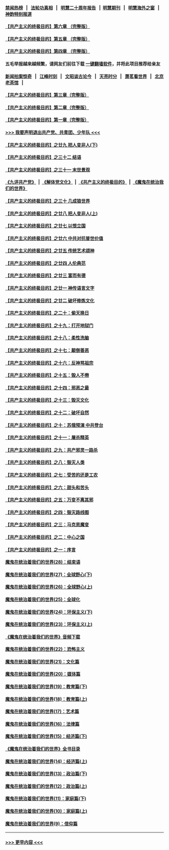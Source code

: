 #### [禁闻热榜](热点新闻.md?=0)  &nbsp;&nbsp;|&nbsp;&nbsp; [法轮功真相](https://github.com/gfw-breaker/truth/blob/master/README.md?=0) &nbsp;&nbsp;|&nbsp;&nbsp; [明慧二十周年报告](https://github.com/gfw-breaker/mh-reports/blob/master/README.md?=0) &nbsp;&nbsp;|&nbsp;&nbsp;[明慧期刊](https://github.com/gfw-breaker/mh-qikan) &nbsp;&nbsp;|&nbsp;&nbsp; [明慧海外之窗](https://github.com/gfw-breaker/mh-news/blob/master/README.md?=0) &nbsp;&nbsp;|&nbsp;&nbsp; [神韵特别报道](https://github.com/gfw-breaker/mh-news/blob/master/shenyun.md?=0)
#### [【共产主义的终极目的】第六章 （完整版）](../pages/nsc422/n11428913.md?t=02250002) 
#### [【共产主义的终极目的】第五章 （完整版）](../pages/nsc422/n11428912.md?t=02250002) 
#### [【共产主义的终极目的】第四章 （完整版）](../pages/nsc422/n11428907.md?t=02250002) 
#### 五毛举报越来越频繁，请网友们前往下载 [一键翻墙软件](https://github.com/gfw-breaker/ssr-accounts)，并将此项目推荐给亲友
#### [新闻拍案惊奇](https://github.com/gfw-breaker/banned-news/blob/master/pages/link4.md) &nbsp;&nbsp;|&nbsp;&nbsp; [江峰时刻](https://github.com/gfw-breaker/banned-news/blob/master/pages/link4.md) &nbsp;&nbsp;|&nbsp;&nbsp; [文昭谈古论今](https://github.com/gfw-breaker/banned-news/blob/master/pages/link4.md) &nbsp;&nbsp;|&nbsp;&nbsp; [天亮时分](https://github.com/gfw-breaker/banned-news/blob/master/pages/link4.md) &nbsp;&nbsp;|&nbsp;&nbsp; [萧茗看世界](https://github.com/gfw-breaker/banned-news/blob/master/pages/link4.md) &nbsp;&nbsp;|&nbsp;&nbsp; [北京老茶馆](https://github.com/gfw-breaker/banned-news/blob/master/pages/link4.md) &nbsp;&nbsp;|&nbsp;&nbsp; 
#### [【共产主义的终极目的】第三章（完整版）](../pages/nsc422/n11428848.md?t=02250002) 
#### [【共产主义的终极目的】第二章（完整版）](../pages/nsc422/n11428831.md?t=02250002) 
#### [【共产主义的终极目的】第一章（完整版）](../pages/nsc422/n11417651.md?t=02250002) 
#### [>>> 我要声明退出共产党、共青团、少年队 <<<](https://github.com/begood0513/goodnews/blob/master/quit/letter.md) 
#### [【共产主义的终极目的】之廿九 把人变非人(下)](../pages/nsc422/n11344140.md?t=02250002) 
#### [【共产主义的终极目的】之三十二 结语](../pages/nsc422/n11360535.md?t=02250002) 
#### [【共产主义的终极目的】之三十一 末世景观](../pages/nsc422/n11351129.md?t=02250002) 
#### [《九评共产党》](https://github.com/begood0513/9ping.md/blob/master/README.md) &nbsp;|&nbsp; [《解体党文化》](../../../../jtdwh.md/blob/master/README.md)  &nbsp;|&nbsp; [《共产主义的终极目的》](../../../../gczydzjmd.md/blob/master/README.md) &nbsp;|&nbsp; [《魔鬼在统治我们的世界》](../../../../mgztzwmdsj.md/blob/master/README.md) 
#### [【共产主义的终极目的】之三十 几成狼世界](../pages/nsc422/n11348280.md?t=02250002) 
#### [【共产主义的终极目的】之廿八 把人变非人(上)](../pages/nsc422/n11340492.md?t=02250002) 
#### [【共产主义的终极目的】之廿七 以恨立国](../pages/nsc422/n11336944.md?t=02250002) 
#### [【共产主义的终极目的】之廿六 中共对抗普世价值](../pages/nsc422/n11324785.md?t=02250002) 
#### [【共产主义的终极目的】之廿五 传统艺术颂神](../pages/nsc422/n11296396.md?t=02250002) 
#### [【共产主义的终极目的】之廿四 人伦典范](../pages/nsc422/n11296397.md?t=02250002) 
#### [【共产主义的终极目的】之廿三 富而有德](../pages/nsc422/n11283598.md?t=02250002) 
#### [【共产主义的终极目的】之廿一 神传语言文字](../pages/nsc422/n11263265.md?t=02250002) 
#### [【共产主义的终极目的】之廿二 破坏修炼文化](../pages/nsc422/n11245728.md?t=02250002) 
#### [【共产主义的终极目的】之二十：偷天换日](../pages/nsc422/n11238846.md?t=02250002) 
#### [【共产主义的终极目的】之十九：打开地狱门](../pages/nsc422/n11206376.md?t=02250002) 
#### [【共产主义的终极目的】之十八：柔性洗脑](../pages/nsc422/n11199994.md?t=02250002) 
#### [【共产主义的终极目的】之十七：颠倒善恶](../pages/nsc422/n11179782.md?t=02250002) 
#### [【共产主义的终极目的】之十六：反神骂祖宗](../pages/nsc422/n11166798.md?t=02250002) 
#### [【共产主义的终极目的】之十五：毁人不倦](../pages/nsc422/n11166792.md?t=02250002) 
#### [【共产主义的终极目的】之十四：邪恶之最](../pages/nsc422/n11150249.md?t=02250002) 
#### [【共产主义的终极目的】之十三：毁灭文化](../pages/nsc422/n11135227.md?t=02250002) 
#### [【共产主义的终极目的】之十二：破坏自然](../pages/nsc422/n11135214.md?t=02250002) 
#### [【共产主义的终极目的】之十：苏俄预演 中共登台](../pages/nsc422/n11118424.md?t=02250002) 
#### [【共产主义的终极目的】之十一：屠杀精英](../pages/nsc422/n11118442.md?t=02250002) 
#### [【共产主义的终极目的】之九：共产邪灵一路杀](../pages/nsc422/n11114139.md?t=02250002) 
#### [【共产主义的终极目的】之八：毁灭人类](../pages/nsc422/n11108503.md?t=02250002) 
#### [【共产主义的终极目的】之七：受苦的还是工农](../pages/nsc422/n11101809.md?t=02250002) 
#### [【共产主义的终极目的】之六：甜头和苦头](../pages/nsc422/n11096971.md?t=02250002) 
#### [【共产主义的终极目的】之五：万变不离其邪](../pages/nsc422/n11091285.md?t=02250002) 
#### [【共产主义的终极目的】之四：毁灭路线图](../pages/nsc422/n11086284.md?t=02250002) 
#### [【共产主义的终极目的】之三：马克思魔变](../pages/nsc422/n11061941.md?t=02250002) 
#### [【共产主义的终极目的】之二：中心之国](../pages/nsc422/n11047728.md?t=02250002) 
#### [【共产主义的终极目的】之一：序言](../pages/nsc422/n11086077.md?t=02250002) 
#### [魔鬼在统治着我们的世界(28)：结束语](../pages/nsc422/n10936246.md?t=02250002) 
#### [魔鬼在统治着我们的世界(27)：全球野心(下)](../pages/nsc422/n10928319.md?t=02250002) 
#### [魔鬼在统治着我们的世界(26)：全球野心(上)](../pages/nsc422/n10900318.md?t=02250002) 
#### [魔鬼在统治着我们的世界(25)：全球化](../pages/nsc422/n10788205.md?t=02250002) 
#### [魔鬼在统治着我们的世界(24)：环保主义(下)](../pages/nsc422/n10695307.md?t=02250002) 
#### [魔鬼在统治着我们的世界(23)：环保主义(上)](../pages/nsc422/n10688613.md?t=02250002) 
#### [《魔鬼在统治着我们的世界》音频下载](../pages/nsc422/n10635553.md?t=02250002) 
#### [魔鬼在统治着我们的世界(22)：恐怖主义](../pages/nsc422/n10614727.md?t=02250002) 
#### [魔鬼在统治着我们的世界(21)：文化篇](../pages/nsc422/n10597706.md?t=02250002) 
#### [魔鬼在统治着我们的世界(20)：媒体篇](../pages/nsc422/n10586579.md?t=02250002) 
#### [魔鬼在统治着我们的世界(19)：教育篇(下)](../pages/nsc422/n10564808.md?t=02250002) 
#### [魔鬼在统治着我们的世界(18)：教育篇(上)](../pages/nsc422/n10526970.md?t=02250002) 
#### [魔鬼在统治着我们的世界(17)：艺术篇](../pages/nsc422/n10499093.md?t=02250002) 
#### [魔鬼在统治着我们的世界(16)：法律篇](../pages/nsc422/n10485969.md?t=02250002) 
#### [魔鬼在统治着我们的世界(15)：经济篇(下)](../pages/nsc422/n10469975.md?t=02250002) 
#### [《魔鬼在统治着我们的世界》全书目录](../pages/nsc422/n10464261.md?t=02250002) 
#### [魔鬼在统治着我们的世界(14)：经济篇(上)](../pages/nsc422/n10457370.md?t=02250002) 
#### [魔鬼在统治着我们的世界(13)：政治篇(下)](../pages/nsc422/n10448270.md?t=02250002) 
#### [魔鬼在统治着我们的世界(12)：政治篇(上)](../pages/nsc422/n10444576.md?t=02250002) 
#### [魔鬼在统治着我们的世界(11)：家庭篇(下)](../pages/nsc422/n10440961.md?t=02250002) 
#### [魔鬼在统治着我们的世界(10)：家庭篇(上)](../pages/nsc422/n10435448.md?t=02250002) 
#### [魔鬼在统治着我们的世界(9)：信仰篇](../pages/nsc422/n10432159.md?t=02250002) 

----
#### [ >>> 更早内容 <<< ](../indexes/nsc422-earlier.md)

